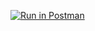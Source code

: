 [![Run in Postman](https://run.pstmn.io/button.svg)](https://app.getpostman.com/run-collection/e2ecbc05aedbaec2ad81)

